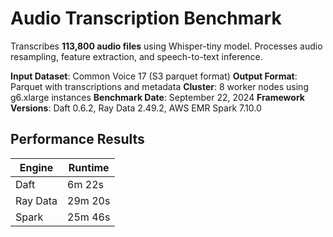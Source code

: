 # Audio Transcription Benchmark

Transcribes **113,800 audio files** using Whisper-tiny model. Processes audio resampling, feature extraction, and speech-to-text inference.

**Input Dataset**: Common Voice 17 (S3 parquet format)
**Output Format**: Parquet with transcriptions and metadata
**Cluster**: 8 worker nodes using g6.xlarge instances
**Benchmark Date**: September 22, 2024
**Framework Versions**: Daft 0.6.2, Ray Data 2.49.2, AWS EMR Spark 7.10.0

## Performance Results

| Engine   | Runtime |
|----------|---------|
| Daft     | 6m 22s  |
| Ray Data | 29m 20s |
| Spark    | 25m 46s  |
